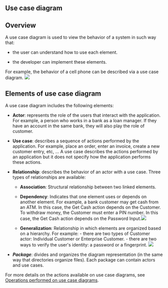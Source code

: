 


## Use case diagram 
			



<a name="NOTE1"></a>
<a name="NOTE1_1"></a>


## Overview
<a name="overview_ELTTEXTE000100"></a>
A use case diagram is used to view the behavior of a system in such way that:

- the user can understand how to use each element.

- the developer can implement these elements.




For example, the behavior of a cell phone can be described via a use case diagram.
![](https://doc.pcsoft.fr/en-US/images/image.awp?langid=3&name=UML_Cas_utilisation%20-%20HC%20N%B0001.gif)


<a name="NOTE2"></a>
<a name="NOTE2_1"></a>


## Elements of use case diagram
<a name="elements_use_case_diagram_ELTTEXTE000124"></a>
A use case diagram includes the following elements:

- **Actor**: represents the role of the users that interact with the application. For example, a person who works in a bank as a loan manager. If they have an account in the same bank, they will also play the role of customer.

- **Use case**: describes a sequence of actions performed by the application. For example, place an order, enter an invoice, create a new customer entry, etc, ...
	A use case describes the actions performed by an application but it does not specify how the application performs these actions.

- **Relationship**: describes the behavior of an actor with a use case. Three types of relationships are available:

	- **Association**: Structural relationship between two linked elements.

	- **Dependency**: Indicates that one element uses or depends on another element. For example, a bank customer may get cash from an ATM. In this case, the Get Cash action depends on the Customer.
			To withdraw money, the Customer must enter a PIN number. In this case, the Get Cash action depends on the Password Input.![](https://doc.pcsoft.fr/en-US/images/image.awp?langid=3&name=UML_Cas_utilisation2%20-%20HC%20N%B0001.gif)


	- **Generalization**: Relationship in which elements are organized based on a hierarchy.
			For example:
			- there are two types of Customer actor: Individual Customer or Enterprise Customer.
			- there are two ways to verify the user's identity: a password or a fingerprint. ![](https://doc.pcsoft.fr/en-US/images/image.awp?langid=3&name=UML_Cas_utilisation3%20-%20HC%20N%B0001.gif)

- ***Package***: divides and organizes the diagram representation (in the same way that directories organize files). Each package can contain actors and use cases.


For more details on the actions available on use case diagrams, see [Operations performed on use case diagrams](../Editeurs/2035006.md).


